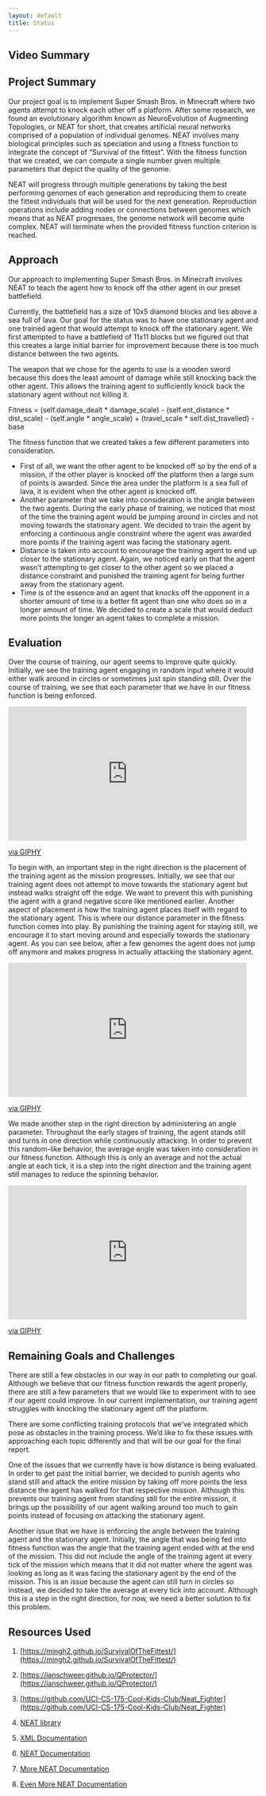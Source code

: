 ```yaml
---
layout: default
title: Status
---
```


## Video Summary

## Project Summary

Our project goal is to implement Super Smash Bros. in Minecraft where two agents attempt to knock each other off a platform. After some research, we found an evolutionary algorithm known as NeuroEvolution of Augmenting Topologies, or NEAT for short, that creates artificial neural networks comprised of a population of individual genomes. NEAT involves many biological principles such as speciation and using a fitness function to integrate the concept of “Survival of the fittest”. With the fitness function that we created, we can compute a single number given multiple parameters that depict the quality of the genome.

NEAT will progress through multiple generations by taking the best performing genomes of each generation and reproducing them to create the fittest individuals that will be used for the next generation. Reproduction operations include adding nodes or connections between genomes which means that as NEAT progresses, the genome network will become quite complex. NEAT will terminate when the provided fitness function criterion is reached. 

## Approach

Our approach to implementing Super Smash Bros. in Minecraft involves NEAT to teach the agent how to knock off the other agent in our preset battlefield. 

Currently, the battlefield has a size of 10x5 diamond blocks and lies above a sea full of lava. Our goal for the status was to have one stationary agent and one trained agent that would attempt to knock off the stationary agent. We first attempted to have a battlefield of 11x11 blocks but we figured out that this creates a large initial barrier for improvement because there is too much distance between the two agents. 

The weapon that we chose for the agents to use is a wooden sword because this does the least amount of damage while still knocking back the other agent. This allows the training agent to sufficiently knock back the stationary agent without not killing it. 

Fitness = (self.damage_dealt * damage_scale) - (self.ent_distance * dist_scale) - (self.angle * angle_scale) + 
(travel_scale * self.dist_travelled) - base

The fitness function that we created takes a few different parameters into consideration. 
- First of all, we want the other agent to be knocked off so by the end of a mission, if the other player is knocked off the platform then a large sum of points is awarded. Since the area under the platform is a sea full of lava, it is evident when the other agent is knocked off. 
- Another parameter that we take into consideration is the angle between the two agents. During the early phase of training, we noticed that most of the time the training agent would be jumping around in circles and not moving towards the stationary agent. We decided to train the agent by enforcing a continuous angle constraint where the agent was awarded more points if the training agent was facing the stationary agent.
- Distance is taken into account to encourage the training agent to end up closer to the stationary agent. Again, we noticed early on that the agent wasn’t attempting to get closer to the other agent so we placed a distance constraint and punished the training agent for being further away from the stationary agent.
- Time is of the essence and an agent that knocks off the opponent in a shorter amount of time is a better fit agent than one who does so in a longer amount of time. We decided to create a scale that would deduct more points the longer an agent takes to complete a mission.

## Evaluation

Over the course of training, our agent seems to improve quite quickly. Initially, we see the training agent engaging in random input where it would either walk around in circles or sometimes just spin standing still. Over the course of training, we see that each parameter that we have in our fitness function is being enforced. 

<iframe src="https://giphy.com/embed/SiGI6NsaJzvLMI05be" width="480" height="270" frameBorder="0" class="giphy-embed" allowFullScreen></iframe><p><a href="https://giphy.com/gifs/SiGI6NsaJzvLMI05be">via GIPHY</a></p>

To begin with, an important step in the right direction is the placement of the training agent as the mission progresses. Initially, we see that our training agent does not attempt to move towards the stationary agent but instead walks straight off the edge. We want to prevent this with punishing the agent with a grand negative score like mentioned earlier. Another aspect of placement is how the training agent places itself with regard to the stationary agent. This is where our distance parameter in the fitness function comes into play. By punishing the training agent for staying still, we encourage it to start moving around and especially towards the stationary agent. As you can see below, after a few genomes the agent does not jump off anymore and makes progress in actually attacking the stationary agent. 

<iframe src="https://giphy.com/embed/lQC3mRR4pGwUj1CEQA" width="480" height="270" frameBorder="0" class="giphy-embed" allowFullScreen></iframe><p><a href="https://giphy.com/gifs/lQC3mRR4pGwUj1CEQA">via GIPHY</a></p>

We made another step in the right direction by administering an angle parameter. Throughout the early stages of training, the agent stands still and turns in one direction while continuously attacking. In order to prevent this random-like behavior, the average angle was taken into consideration in our fitness function. Although this is only an average and not the actual angle at each tick, it is a step into the right direction and the training agent still manages to reduce the spinning behavior. 

<iframe src="https://giphy.com/embed/WQIG53ROKX8vdv0SQ2" width="480" height="270" frameBorder="0" class="giphy-embed" allowFullScreen></iframe><p><a href="https://giphy.com/gifs/WQIG53ROKX8vdv0SQ2">via GIPHY</a></p>


## Remaining Goals and Challenges

There are still a few obstacles in our way in our path to completing our goal. Although we believe that our fitness function rewards the agent properly, there are still a few parameters that we would like to experiment with to see if our agent could improve. In our current implementation, our training agent struggles with knocking the stationary agent off the platform. 

There are some conflicting training protocols that we’ve integrated which pose as obstacles in the training process. We’d like to fix these issues with approaching each topic differently and that will be our goal for the final report. 

One of the issues that we currently have is how distance is being evaluated. In order to get past the initial barrier, we decided to punish agents who stand still and attack the entire mission by taking off more points the less distance the agent has walked for that respective mission. Although this prevents our training agent from standing still for the entire mission, it brings up the possibility of our agent walking around too much to gain points instead of focusing on attacking the stationary agent.

Another issue that we have is enforcing the angle between the training agent and the stationary agent. Initially, the angle that was being fed into fitness function was the angle that the training agent ended with at the end of the mission. This did not include the angle of the training agent at every tick of the mission which means that it did not matter where the agent was looking as long as it was facing the stationary agent by the end of the mission. This is an issue because the agent can still turn in circles so instead, we decided to take the average at every tick into account. Although this is a step in the right direction, for now, we need a better solution to fix this problem.


## Resources Used
1) [https://mingh2.github.io/SurvivalOfTheFittest/](https://mingh2.github.io/SurvivalOfTheFittest/)

2) [https://ianschweer.github.io/QProtector/](https://ianschweer.github.io/QProtector/)

3) [https://github.com/UCI-CS-175-Cool-Kids-Club/Neat_Fighter](https://github.com/UCI-CS-175-Cool-Kids-Club/Neat_Fighter)

4) [NEAT library](https://github.com/CodeReclaimers/neat-python)

5) [XML Documentation](http://microsoft.github.io/malmo/0.16.0/Schemas/MissionHandlers.html)

6) [NEAT Documentation](https://neat-python.readthedocs.io/en/latest/)

7) [More NEAT Documentation](https://neat-python.readthedocs.io/en/latest/activation.html)

8) [Even More NEAT Documentation](https://neat-python.readthedocs.io/en/latest/xor_example.html)


